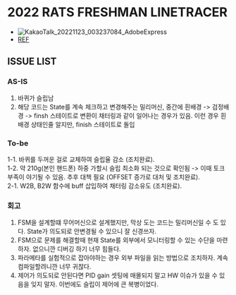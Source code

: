 # 2022 RATS FRESHMAN LINETRACER
* ![KakaoTalk_20221123_003237084_AdobeExpress](https://user-images.githubusercontent.com/30527114/203356871-09379dec-affa-407a-b5b3-c645de48d021.gif)
* [REF](https://github.com/RATS-make-robot/2022-freshman-linetracer)
## ISSUE LIST
### AS-IS
1. 바퀴가 슬립남
2. 해당 코드는 State를 계속 체크하고 변경해주는 밀리머신, 중간에 흰배경 -> 검정배경 -> finsh 스테이트로 변환이 채터링과 같이 일어나는 경우가 있음.
이런 경우 흰배경 상태인줄 알지만, finish 스테이트로 돌입  

### To-be
1-1. 바퀴를 두꺼운 걸로 교체하여 슬립율 감소 (조치완료).  
1-2. 약 210g(본인 핸드폰) 하중 가할시 슬립 최소화 되는 것으로 확인됨 -> 이때 토크 부족이 야기될 수 있음. 추후 대책 필요 (OFFSET 증가로 대처 및 조치완료).  
2-1. W2B, B2W 함수에 buff 삽입하여 채터링 감소유도 (조치완료). 

### 회고
1. FSM을 설계할떄 무어머신으로 설계했지만, 막상 도는 코드는 밀리머신일 수 도 있다. State가 의도되로 안변경될 수 있으니 잘 신경쓰자.
2. FSM으로 문제를 해결할때 현재 State를 외부에서 모니터링할 수 있는 수단을 마련하자. 없으니깐 디버깅 하기 너무 힘들다.
3. 파라메타를 실험적으로 잡아야하는 경우 외부 파일을 읽는 방법으로 조치하자. 계속 컴파일할려니깐 너무 귀찮다.
4. 제어가 의도되로 안된다면 PID gain 셋팅에 매몰되지 말고 HW 이슈가 있을 수 있음을 잊지 말자. 이번에도 슬립이 제어에 큰 복병이었다.
